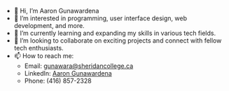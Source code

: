 - 👋 Hi, I’m Aaron Gunawardena
- 👀 I’m interested in programming, user interface design, web development, and more.
- 🌱 I’m currently learning and expanding my skills in various tech fields.
- 💞️ I’m looking to collaborate on exciting projects and connect with fellow tech enthusiasts.
- 📫 How to reach me: 
  - Email: gunawara@sheridancollege.ca
  - LinkedIn: [Aaron Gunawardena](linkedin.com/in/aaron-gunawardena-b1637921a/)
  - Phone: (416) 857-2328

<!---
AaronGuna/AaronGuna is a ✨ special ✨ repository because its `README.md` (this file) appears on your GitHub profile.
You can click the Preview link to take a look at my changes.
--->

